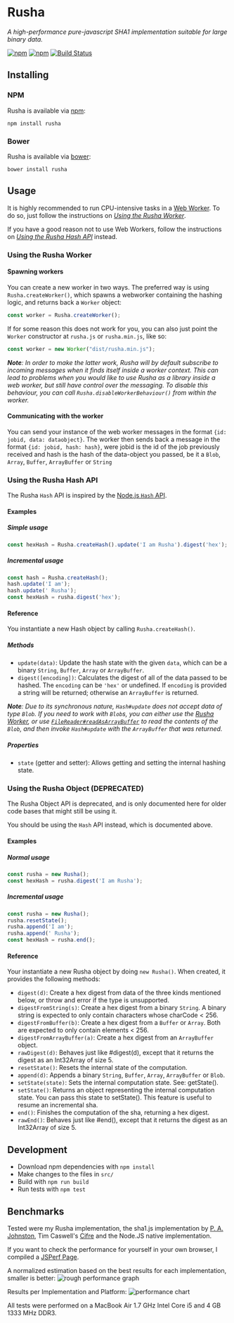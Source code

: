 # Rusha

*A high-performance pure-javascript SHA1 implementation suitable for large binary data.*

[![npm](https://img.shields.io/npm/v/rusha.svg)](https://www.npmjs.com/package/rusha) [![npm](https://img.shields.io/npm/dm/rusha.svg)](https://www.npmjs.com/package/rusha) [![Build Status](https://travis-ci.org/srijs/rusha.svg?branch=master)](https://travis-ci.org/srijs/rusha)

## Installing

### NPM

Rusha is available via [npm](http://npmjs.org/):

```
npm install rusha
```

### Bower

Rusha is available via [bower](http://twitter.github.com/bower/):

```
bower install rusha
```

## Usage

It is highly recommended to run CPU-intensive tasks in a [Web Worker](http://developer.mozilla.org/en-US/docs/DOM/Using_web_workers). To do so, just follow the instructions on [_Using the Rusha Worker_](#using-the-rusha-worker).

If you have a good reason not to use Web Workers, follow the instructions on [_Using the Rusha Hash API_](#using-the-rusha-hash-api) instead.

### Using the Rusha Worker

#### Spawning workers

You can create a new worker in two ways. The preferred way is using `Rusha.createWorker()`, which spawns a webworker containing the hashing logic, and returns back a `Worker` object:

```js
const worker = Rusha.createWorker();
```

If for some reason this does not work for you, you can also just point the `Worker` constructor
at `rusha.js` or `rusha.min.js`, like so:

```js
const worker = new Worker("dist/rusha.min.js");
```

_**Note**: In order to make the latter work, Rusha will by default subscribe to incoming messages
when it finds itself inside a worker context. This can lead to problems when you would like to use Rusha as a library inside a web worker, but still have control over the messaging. To disable this behaviour, you can call `Rusha.disableWorkerBehaviour()` from within the worker._

#### Communicating with the worker

You can send your instance of the web worker messages in the format `{id: jobid, data: dataobject}`. The worker then sends back a message in the format `{id: jobid, hash: hash}`, were jobid is the id of the job previously received and hash is the hash of the data-object you passed, be it a `Blob`, `Array`, `Buffer`, `ArrayBuffer` or `String`

### Using the Rusha Hash API

The Rusha `Hash` API is inspired by the [Node.js `Hash` API](https://nodejs.org/api/crypto.html#crypto_class_hash).

#### Examples

##### Simple usage

```js
const hexHash = Rusha.createHash().update('I am Rusha').digest('hex'); 
```

##### Incremental usage

```js
const hash = Rusha.createHash(); 
hash.update('I am');
hash.update(' Rusha');
const hexHash = rusha.digest('hex');
```

#### Reference

You instantiate a new Hash object by calling `Rusha.createHash()`.

##### Methods

- `update(data)`: Update the hash state with the given `data`, which can be a binary `String`, `Buffer`, `Array` or `ArrayBuffer`.
- `digest([encoding])`: Calculates the digest of all of the data passed to be hashed. The `encoding` can be `'hex'` or undefined. If `encoding` is provided a string will be returned; otherwise an `ArrayBuffer` is returned.

_**Note**: Due to its synchronous nature, `Hash#update` does not accept data of type `Blob`. If you need to work with `Blob`s, you can either use the [Rusha Worker](#using-the-rusha-worker), or use [`FileReader#readAsArrayBuffer`](https://developer.mozilla.org/en-US/docs/Web/API/FileReader/readAsArrayBuffer) to read the contents of the `Blob`, and then invoke `Hash#update` with the `ArrayBuffer` that was returned._

##### Properties

- `state` (getter and setter): Allows getting and setting the internal hashing state.

### Using the Rusha Object (DEPRECATED)

The Rusha Object API is deprecated, and is only documented here for older code bases that might still be using it.

You should be using the `Hash` API instead, which is documented above.

#### Examples

##### Normal usage

```js
const rusha = new Rusha();
const hexHash = rusha.digest('I am Rusha'); 
```

##### Incremental usage

```js
const rusha = new Rusha();
rusha.resetState();
rusha.append('I am');
rusha.append(' Rusha');
const hexHash = rusha.end();
```

#### Reference

Your instantiate a new Rusha object by doing `new Rusha()`. When created, it provides the following methods:

- `digest(d)`: Create a hex digest from data of the three kinds mentioned below, or throw and error if the type is unsupported.
- `digestFromString(s)`: Create a hex digest from a binary `String`. A binary string is expected to only contain characters whose charCode < 256.
- `digestFromBuffer(b)`: Create a hex digest from a `Buffer` or `Array`. Both are expected to only contain elements < 256.
- `digestFromArrayBuffer(a)`: Create a hex digest from an `ArrayBuffer` object.
- `rawDigest(d)`: Behaves just like #digest(d), except that it returns the digest as an Int32Array of size 5.
- `resetState()`: Resets the internal state of the computation.
- `append(d)`: Appends a binary `String`, `Buffer`, `Array`, `ArrayBuffer` or `Blob`.
- `setState(state)`: Sets the internal computation state. See: getState().
- `setState()`: Returns an object representing the internal computation state. You can pass this state to setState(). This feature is useful to resume an incremental sha.
- `end()`: Finishes the computation of the sha, returning a hex digest.
- `rawEnd()`: Behaves just like #end(), except that it returns the digest as an Int32Array of size 5.

## Development

* Download npm dependencies with `npm install`
* Make changes to the files in `src/`
* Build with `npm run build`
* Run tests with `npm test`

## Benchmarks

Tested were my Rusha implementation, the sha1.js implementation by [P. A. Johnston](http://pajhome.org.uk/crypt/md5/sha1.html), Tim Caswell's [Cifre](http://github.com/openpeer/cifre) and the Node.JS native implementation.

If you want to check the performance for yourself in your own browser, I compiled a [JSPerf Page](http://jsperf.com/rusha/13).

A normalized estimation based on the best results for each implementation, smaller is better:
![rough performance graph](http://srijs.github.io/rusha/bench/unscientific01.png)

Results per Implementation and Platform:
![performance chart](https://docs.google.com/spreadsheet/oimg?key=0Ag9CYh5kHpegdDB1ZG16WU1xVFgxdjRuQUVwQXRnWVE&oid=1&zx=pcatr2aits9)

All tests were performed on a MacBook Air 1.7 GHz Intel Core i5 and 4 GB 1333 MHz DDR3.
